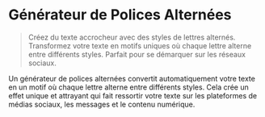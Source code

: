 # Générateur de Polices Alternées

> Créez du texte accrocheur avec des styles de lettres alternés. Transformez votre texte en motifs uniques où chaque lettre alterne entre différents styles. Parfait pour se démarquer sur les réseaux sociaux.

Un générateur de polices alternées convertit automatiquement votre texte en un motif où chaque lettre alterne entre différents styles. Cela crée un effet unique et attrayant qui fait ressortir votre texte sur les plateformes de médias sociaux, les messages et le contenu numérique.
